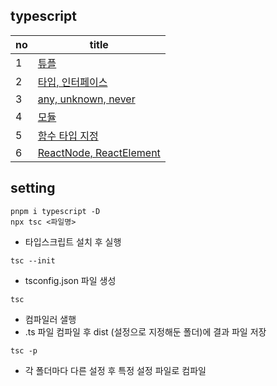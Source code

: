 ## typescript

| no  | title                                       |
| --- | ------------------------------------------- |
| 1   | [튜플](./8-study/ex1.md)                    |
| 2   | [타입, 인터페이스](./8-study/ex2.md)        |
| 3   | [any, unknown, never](./8-study/ex3.md)     |
| 4   | [모듈](./8-study/ex4.md)                    |
| 5   | [함수 타입 지정](./8-study/ex5.md)          |
| 6   | [ReactNode, ReactElement](./8-study/ex6.md) |

## setting

```
pnpm i typescript -D
npx tsc <파일명>
```

- 타입스크립트 설치 후 실행

```
tsc --init
```

- tsconfig.json 파일 생성

```
tsc
```

- 컴파일러 샐행
- .ts 파일 컴파일 후 dist (설정으로 지정해둔 폴더)에 결과 파일 저장

```
tsc -p
```

- 각 폴더마다 다른 설정 후 특정 설정 파일로 컴파일
